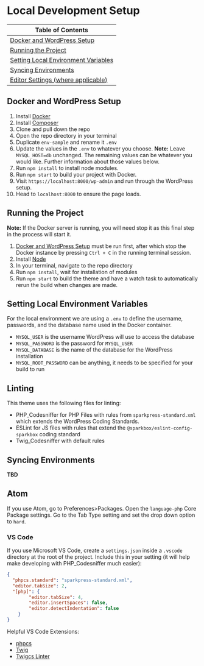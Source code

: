 Local Development Setup
=======================

| Table of Contents                                                           |
|-----------------------------------------------------------------------------|
| [Docker and WordPress Setup](#docker-and-wordPress-setup)                   |
| [Running the Project](#running-the-project)                                 |
| [Setting Local Environment Variables](#setting-local-environment-variables) |
| [Syncing Environments](#syncing-environments)                               |
| [Editor Settings (where applicable)](#editor-settings-where-applicable)   |

Docker and WordPress Setup
--------------------------

1. Install [Docker][docker]
1. Install [Composer][composer]
1. Clone and pull down the repo
1. Open the repo directory in your terminal
1. Duplicate `env-sample` and rename it `.env`
1. Update the values in the `.env` to whatever you choose. **Note:** Leave `MYSQL_HOST=db` unchanged. The remaining values can be whatever you would like. Further information about those values below.
1. Run `npm install` to install node modules.
1. Run `npm start` to build your project with Docker.
1. Visit `https://localhost:8000/wp-admin` and run through the WordPress setup.
1. Head to `localhost:8000` to ensure the page loads.

Running the Project
-------------------

**Note:** If the Docker server is running, you will need stop it as this final step in the process will start it.

1. [Docker and WordPress Setup](#docker-and-wordpress-setup) must be run first, after which stop the Docker instance by pressing `Ctrl + C` in the running terminal session.
1. Install [Node][node]
1. In your terminal, navigate to the repo directory
1. Run `npm install`, wait for installation of modules
1. Run `npm start` to build the theme and have a watch task to automatically rerun the build when changes are made.

Setting Local Environment Variables
-----------------------------------

For the local environment we are using a `.env` to define the username, passwords, and the database name used in the Docker container.

- `MYSQL_USER` is the username WordPress will use to access the database
- `MYSQL_PASSWORD` is the password for `MYSQL_USER`
- `MYSQL_DATABASE` is the name of the database for the WordPress installation
- `MYSQL_ROOT_PASSWORD` can be anything, it needs to be specified for your build to run

Linting
-------

This theme uses the following files for linting:

- PHP_Codesniffer for PHP Files with rules from `sparkpress-standard.xml` which extends the WordPress Coding Standards.
- ESLint for JS files with rules that extend the `@sparkbox/eslint-config-sparkbox` coding standard
- Twig_Codesniffer with default rules

Syncing Environments
--------------------
**TBD**

## Atom

If you use Atom, go to Preferences>Packages. Open the `language-php` Core Package settings. Go to the Tab Type setting and set the drop down option to `hard`.

### VS Code

If you use Microsoft VS Code, create a `settings.json` inside a `.vscode` directory at the root of the project. Include this in your setting (it will help make developing with PHP_Codesniffer much easier):

```json
{
  "phpcs.standard": "sparkpress-standard.xml",
  "editor.tabSize": 2,
  "[php]": {
		"editor.tabSize": 4,
		"editor.insertSpaces": false,
		"editor.detectIndentation": false
	}
}
```

Helpful VS Code Extensions:

- [phpcs][phpcs_vscode]
- [Twig][twigcs]
- [Twigcs Linter][twig_vscode]

<!-- Links: -->
[docker]:https://www.docker.com
[composer]:https://getcomposer.org/download/
[node]:https://nodejs.org/en/
[twigcs]:https://marketplace.visualstudio.com/items?itemName=cerzat43.twigcs
[twig_vscode]:https://marketplace.visualstudio.com/items?itemName=whatwedo.twig
[phpcs_vscode]:https://marketplace.visualstudio.com/items?itemName=ikappas.phpcs
